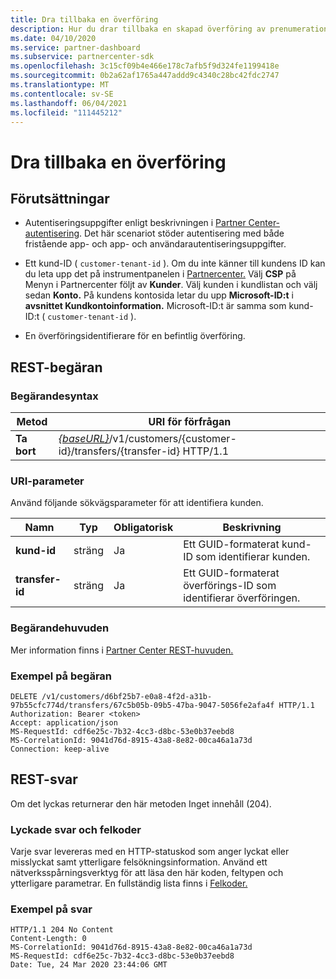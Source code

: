 ```yaml
---
title: Dra tillbaka en överföring
description: Hur du drar tillbaka en skapad överföring av prenumerationer för en kund.
ms.date: 04/10/2020
ms.service: partner-dashboard
ms.subservice: partnercenter-sdk
ms.openlocfilehash: 3c15cf09b4e466e178c7afb5f9d324fe1199418e
ms.sourcegitcommit: 0b2a62af1765a447addd9c4340c28bc42fdc2747
ms.translationtype: MT
ms.contentlocale: sv-SE
ms.lasthandoff: 06/04/2021
ms.locfileid: "111445212"
---
```

# <a name="withdraw-a-transfer"></a>Dra tillbaka en överföring

## <a name="prerequisites"></a>Förutsättningar

- Autentiseringsuppgifter enligt beskrivningen i [Partner Center-autentisering](partner-center-authentication.md). Det här scenariot stöder autentisering med både fristående app- och app- och användarautentiseringsuppgifter.

- Ett kund-ID ( `customer-tenant-id` ). Om du inte känner till kundens ID kan du leta upp det på instrumentpanelen i [Partnercenter.](https://partner.microsoft.com/dashboard) Välj **CSP** på Menyn i Partnercenter följt av **Kunder**. Välj kunden i kundlistan och välj sedan **Konto.** På kundens kontosida letar du upp **Microsoft-ID:t** i **avsnittet Kundkontoinformation.** Microsoft-ID:t är samma som kund-ID:t ( `customer-tenant-id` ).

- En överföringsidentifierare för en befintlig överföring.

## <a name="rest-request"></a>REST-begäran

### <a name="request-syntax"></a>Begärandesyntax

| Metod    | URI för förfrågan                                                                                                 |
|-----------|-------------------------------------------------------------------------------------------------------------|
| **Ta bort**| [*{baseURL}*](partner-center-rest-urls.md)/v1/customers/{customer-id}/transfers/{transfer-id} HTTP/1.1      |

### <a name="uri-parameter"></a>URI-parameter

Använd följande sökvägsparameter för att identifiera kunden.

| Namn            | Typ     | Obligatorisk | Beskrivning                                                            |
|-----------------|----------|----------|------------------------------------------------------------------------|
| **kund-id** | sträng   | Ja      | Ett GUID-formaterat kund-ID som identifierar kunden.             |
| **transfer-id** | sträng   | Ja      | Ett GUID-formaterat överförings-ID som identifierar överföringen.             |

### <a name="request-headers"></a>Begärandehuvuden

Mer information finns i [Partner Center REST-huvuden.](headers.md)

### <a name="request-example"></a>Exempel på begäran

```http
DELETE /v1/customers/d6bf25b7-e0a8-4f2d-a31b-97b55cfc774d/transfers/67c5b05b-09b5-47ba-9047-5056fe2afa4f HTTP/1.1
Authorization: Bearer <token>
Accept: application/json
MS-RequestId: cdf6e25c-7b32-4cc3-d8bc-53e0b37eebd8
MS-CorrelationId: 9041d76d-8915-43a8-8e82-00ca46a1a73d
Connection: keep-alive
```

## <a name="rest-response"></a>REST-svar

Om det lyckas returnerar den här metoden Inget innehåll (204).

### <a name="response-success-and-error-codes"></a>Lyckade svar och felkoder

Varje svar levereras med en HTTP-statuskod som anger lyckat eller misslyckat samt ytterligare felsökningsinformation. Använd ett nätverksspårningsverktyg för att läsa den här koden, feltypen och ytterligare parametrar. En fullständig lista finns i [Felkoder.](error-codes.md)

### <a name="response-example"></a>Exempel på svar

```http
HTTP/1.1 204 No Content
Content-Length: 0
MS-CorrelationId: 9041d76d-8915-43a8-8e82-00ca46a1a73d
MS-RequestId: cdf6e25c-7b32-4cc3-d8bc-53e0b37eebd8
Date: Tue, 24 Mar 2020 23:44:06 GMT
```

